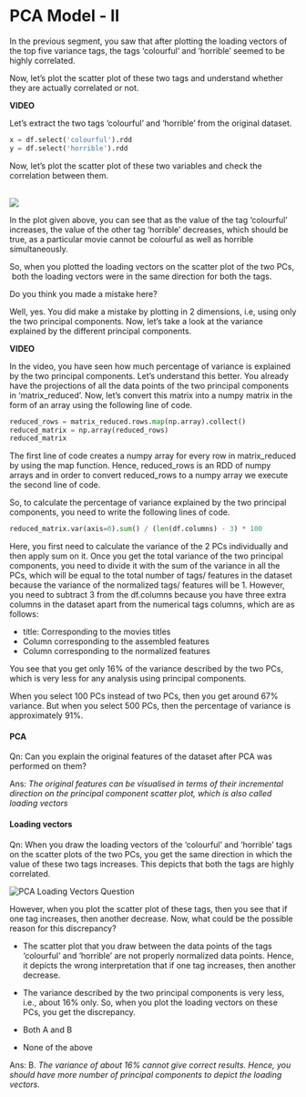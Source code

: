 # PCA Model - II

In the previous segment, you saw that after plotting the loading vectors of the top five variance tags, the tags ‘colourful’ and ‘horrible’ seemed to be highly correlated. 

Now, let’s plot the scatter plot of these two tags and understand whether they are actually correlated or not.

**VIDEO**

Let’s extract the two tags ‘colourful’ and ‘horrible’ from the original dataset. 

```python
x = df.select('colourful').rdd
y = df.select('horrible').rdd
```

Now, let’s plot the scatter plot of these two variables and check the correlation between them.  
 

![](https://images.upgrad.com/3d2e02d7-0c81-4814-a6f7-7918a598953e-img5.PNG)

In the plot given above, you can see that as the value of the tag ‘colourful’ increases, the value of the other tag ‘horrible’ decreases, which should be true, as a particular movie cannot be colourful as well as horrible simultaneously.

So, when you plotted the loading vectors on the scatter plot of the two PCs,  both the loading vectors were in the same direction for both the tags.

Do you think you made a mistake here?

Well, yes. You did make a mistake by plotting in 2 dimensions, i.e, using only the two principal components. Now, let’s take a look at the variance explained by the different principal components.

**VIDEO**

In the video, you have seen how much percentage of variance is explained by the two principal components. Let’s understand this better. You already have the projections of all the data points of the two principal components in ‘matrix_reduced’. Now, let’s convert this matrix into a numpy matrix in the form of an array using the following line of code.

```python
reduced_rows = matrix_reduced.rows.map(np.array).collect()
reduced_matrix = np.array(reduced_rows)
reduced_matrix
```

The first line of code creates a numpy array for every row in matrix_reduced by using the map function. Hence, reduced_rows is an RDD of numpy arrays and in order to convert reduced_rows to a numpy array we execute the second line of code.

So, to calculate the percentage of variance explained by the two principal components, you need to write the following lines of code.

```python
reduced_matrix.var(axis=0).sum() / (len(df.columns) - 3) * 100
```

Here, you first need to calculate the variance of the 2 PCs individually and then apply sum on it. Once you get the total variance of the two principal components, you need to divide it with the sum of the variance in all the PCs, which will be equal to the total number of tags/ features in the dataset because the variance of the normalized tags/ features will be 1. However, you need to subtract 3 from the df.columns because you have three extra columns in the dataset apart from the numerical tags columns, which are as follows:

-   title: Corresponding to the movies titles
-   Column corresponding to the assembled features
-   Column corresponding to the normalized features

You see that you get only 16% of the variance described by the two PCs, which is very less for any analysis using principal components.

When you select 100 PCs instead of two PCs, then you get around 67% variance. But when you select 500 PCs, then the percentage of variance is approximately 91%.

#### PCA

Qn: Can you explain the original features of the dataset after PCA was performed on them?

Ans: *The original features can be visualised in terms of their incremental direction on the principal component scatter plot, which is also called loading vectors*

#### Loading vectors

Qn: When you draw the loading vectors of the ‘colourful’ and ‘horrible’ tags on the scatter plots of the two PCs, you get the same direction in which the value of these two tags increases. This depicts that both the tags are highly correlated.

![PCA Loading Vectors Question](https://i.ibb.co/zJZSqsv/PCA-Loading-Vectors-Qn.png)

However, when you plot the scatter plot of these tags, then you see that if one tag increases, then another decrease. Now, what could be the possible reason for this discrepancy?

- The scatter plot that you draw between the data points of the tags ‘colourful’ and ‘horrible’ are not properly normalized data points. Hence, it depicts the wrong interpretation that if one tag increases, then another decrease.

- The variance described by the two principal components is very less, i.e., about 16% only. So, when you plot the loading vectors on these PCs, you get the discrepancy.

- Both A and B

- None of the above

Ans: B. *The variance of about 16% cannot give correct results. Hence, you should have more number of principal components to depict the loading vectors.*
